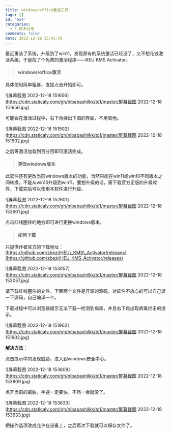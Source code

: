 ```yaml
---
title: windows/office激活工具
tags: []
id: '654'
categories:
  - - 技术分享
comments: false
date: 2022-12-18 15:41:43
---
```


最近重装了系统，升级到了win11，发现原有的系统激活已经没了，又不想花钱激活系统，于是找了个免费的激活程序——KEU KMS Activator。

> #### windows/office激活

具体使用简单粗暴，直接点击开始即可。

![屏幕截图 2022-12-18 151656](https://cdn.staticaly.com/gh/nibabashilkk/tc1/master/屏幕截图 2022-12-18 151656.jpg)

可能会在激活过程中，右下角弹出下图的界面，不用管他。

![屏幕截图 2022-12-18 151902](https://cdn.staticaly.com/gh/nibabashilkk/tc1/master/屏幕截图 2022-12-18 151902.jpg)

之后等激活加载到百分百即可激活完成。

> #### 更改windows版本

此软件还有更改当前windows版本的功能，当然只能在win11或win10不同版本之间转换，不能从win10升级到win11，要想升级的话，需下载官方正版的升级软件，下载完后可以使用本软件进行升级。

![屏幕截图 2022-12-18 152601](https://cdn.staticaly.com/gh/nibabashilkk/tc1/master/屏幕截图 2022-12-18 152601.jpg)

点击红线圈住的地方即可进行更换windows版本。

> #### 如何下载

只提供作者官方的下载地址：[https://github.com/zbezj/HEU\_KMS\_Activator/releases](https://github.com/zbezj/HEU_KMS_Activator/releases)

![屏幕截图 2022-12-18 153057](https://cdn.staticaly.com/gh/nibabashilkk/tc1/master/屏幕截图 2022-12-18 153057.jpg)

请下载红线圈住的文件，下面两个文件是开源的源码，对软件不放心的可以自己读一下源码，自己编译一个。

下载过程中可以浏览器提示无法下载—检测到病毒，并且右下角出现病毒拦击的提示。

![屏幕截图 2022-12-18 151902](https://cdn.staticaly.com/gh/nibabashilkk/tc1/master/屏幕截图 2022-12-18 151902.jpg)

**解决方法**：

点击提示中的发现威胁，进入到windows安全中心。

![屏幕截图 2022-12-18 153609](https://cdn.staticaly.com/gh/nibabashilkk/tc1/master/屏幕截图 2022-12-18 153609.jpg)

点开当前的威胁，手速一定要快，不然一会就没了。

![屏幕截图 2022-12-18 153633](https://cdn.staticaly.com/gh/nibabashilkk/tc1/master/屏幕截图 2022-12-18 153633.jpg)

把操作选项改成允许在设备上，之后再次下载就可以保存文件了。